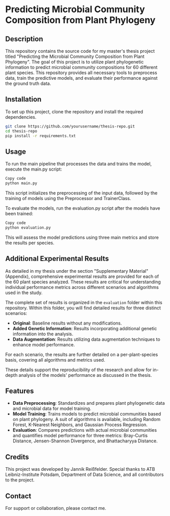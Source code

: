 # Predicting Microbial Community Composition from Plant Phylogeny

## Description
This repository contains the source code for my master's thesis project titled "Predicting the Microbial Community Composition from Plant Phylogeny". The goal of this project is to utilize plant phylogenetic information to predict microbial community compositions for 60 different plant species. This repository provides all necessary tools to preprocess data, train the predictive models, and evaluate their performance against the ground truth data.

## Installation
To set up this project, clone the repository and install the required dependencies.

```bash
git clone https://github.com/yourusername/thesis-repo.git
cd thesis-repo
pip install -r requirements.txt
```

## Usage
To run the main pipeline that processes the data and trains the model, execute the main.py script:

```bash
Copy code
python main.py
```

This script initializes the preprocessing of the input data, followed by the training of models using the Preprocessor and TrainerClass.

To evaluate the models, run the evaluation.py script after the models have been trained:

```bash
Copy code
python evaluation.py
```
This will assess the model predictions using three main metrics and store the results per species.
## Additional Experimental Results

As detailed in my thesis under the section "Supplementary Material" (Appendix), comprehensive experimental results are provided for each of the 60 plant species analyzed. These results are critical for understanding individual performance metrics across different scenarios and algorithms used in the study.

The complete set of results is organized in the `evaluation` folder within this repository. Within this folder, you will find detailed results for three distinct scenarios:
- **Original**: Baseline results without any modifications.
- **Added Genetic Information**: Results incorporating additional genetic information into the analysis.
- **Data Augmentation**: Results utilizing data augmentation techniques to enhance model performance.

For each scenario, the results are further detailed on a per-plant-species basis, covering all algorithms and metrics used.

These details support the reproducibility of the research and allow for in-depth analysis of the models' performance as discussed in the thesis.

## Features
- **Data Preprocessing**: Standardizes and prepares plant phylogenetic data and microbial data for model training.
- **Model Training**: Trains models to predict microbial communities based on plant phylogeny. A suit of algorithms is available, including Random Forest, K-Nearest Neighbors, and Gaussian Process Regression.
- **Evaluation**: Compares predictions with actual microbial communities and quantifies model performance for three metrics: Bray-Curtis Distance, Jensen-Shannon Divergence, and Bhattacharyya Distance.




## Credits
This project was developed by Jannik Reißfelder. Special thanks to ATB Leibniz-Institute Potsdam, Department of Data Science, and all contributors to the project.

## Contact
For support or collaboration, please contact me.